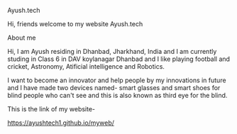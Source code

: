  Ayush.tech 

Hi, friends welcome to my website Ayush.tech

About me

Hi, I am Ayush residing in Dhanbad, Jharkhand, India and I am currently studing in Class 6 in DAV koylanagar Dhanbad and I like playing football and cricket, Astronomy, Atificial intelligence and Robotics.
 
 I want to become an innovator and help people by my innovations in future and I have made two devices named- smart glasses and smart shoes for blind people who can't see and this is also known as third eye for the blind. 
 
 This is the link of my website-

https://ayushtech1.github.io/myweb/
 
